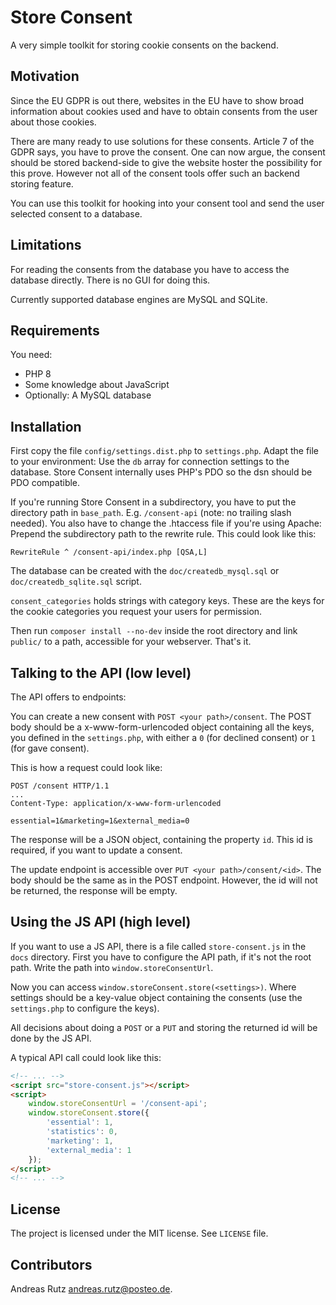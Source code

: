 # Store Consent
A very simple toolkit for storing cookie consents on the backend.

## Motivation
Since the EU GDPR is out there, websites in the EU have to show broad information about cookies
used and have to obtain consents from the user about those cookies.

There are many ready to use solutions for these consents. 
Article 7 of the GDPR says, you have to prove the consent. One can now argue, the consent should be stored
backend-side to give the website hoster the possibility for this prove. However not all of the consent tools
offer such an backend storing feature.

You can use this toolkit for hooking into your consent tool and send the user selected consent to a database.

## Limitations
For reading the consents from the database you have to access the database directly. There is no GUI for doing this.

Currently supported database engines are MySQL and SQLite.

## Requirements
You need:
* PHP 8
* Some knowledge about JavaScript
* Optionally: A MySQL database

## Installation
First copy the file ``config/settings.dist.php`` to ``settings.php``. Adapt the file to your environment:
Use the ``db`` array for connection settings to the database. Store Consent internally uses PHP's PDO so the dsn should
be PDO compatible.

If you're running Store Consent in a subdirectory, you have to put the directory path in ``base_path``.
E.g. ``/consent-api`` (note: no trailing slash needed). You also have to change the .htaccess file if you're using Apache:
Prepend the subdirectory path to the rewrite rule. This could look like this:

````
RewriteRule ^ /consent-api/index.php [QSA,L]
```` 

The database can be created with the ``doc/createdb_mysql.sql`` or  ``doc/createdb_sqlite.sql`` script.

``consent_categories`` holds strings with category keys. These are the keys for the cookie categories you request
your users for permission. 

Then run ``composer install --no-dev`` inside the root directory and link ``public/`` to a path, accessible for
your webserver. That's it.

## Talking to the API (low level)
The API offers to endpoints:

You can create a new consent with ``POST <your path>/consent``. The POST body should be a x-www-form-urlencoded
object containing all the keys, you defined in the ``settings.php``, with either a ``0`` (for declined consent)
or ``1`` (for gave consent).

This is how a request could look like:
````
POST /consent HTTP/1.1
...
Content-Type: application/x-www-form-urlencoded

essential=1&marketing=1&external_media=0
````
The response will be a JSON object, containing the property ``id``. This id is required, if you want to update
a consent.

The update endpoint is accessible over ``PUT <your path>/consent/<id>``. The body should be the same as in the
POST endpoint. However, the id will not be returned, the response will be empty.

## Using the JS API (high level)
If you want to use a JS API, there is a file called ``store-consent.js`` in the ``docs`` directory.
First you have to configure the API path, if it's not the root path. Write the path into ``window.storeConsentUrl``.

Now you can access ``window.storeConsent.store(<settings>)``. Where settings should be a key-value object containing
the consents (use the ``settings.php`` to configure the keys).

All decisions about doing a ``POST`` or a ``PUT`` and storing the returned id will be done by the JS API.

A typical API call could look like this:
````html
<!-- ... -->
<script src="store-consent.js"></script>
<script>
    window.storeConsentUrl = '/consent-api';
    window.storeConsent.store({
        'essential': 1,
        'statistics': 0,
        'marketing': 1,
        'external_media': 1
    });
</script>
<!-- ... -->
````

## License
The project is licensed under the MIT license. See ``LICENSE`` file.

## Contributors
Andreas Rutz <andreas.rutz@posteo.de>.
